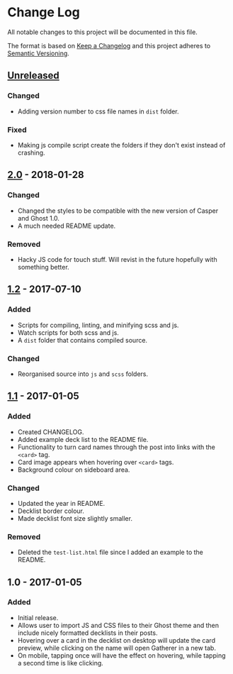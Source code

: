 # Change Log

All notable changes to this project will be documented in this file.

The format is based on [Keep a Changelog](http://keepachangelog.com/) 
and this project adheres to [Semantic Versioning](http://semver.org/).

## [Unreleased]

### Changed

- Adding version number to css file names in `dist` folder.

### Fixed

- Making js compile script create the folders if they don't exist instead of crashing.

## [2.0] - 2018-01-28

### Changed

- Changed the styles to be compatible with the new version of Casper and Ghost 1.0.
- A much needed README update.

### Removed

- Hacky JS code for touch stuff. Will revist in the future hopefully with something better.

## [1.2] - 2017-07-10

### Added

- Scripts for compiling, linting, and minifying scss and js.
- Watch scripts for both scss and js.
- A `dist` folder that contains compiled source.

### Changed

- Reorganised source into `js` and `scss` folders.

## [1.1] - 2017-01-05

### Added

- Created CHANGELOG.
- Added example deck list to the README file.
- Functionality to turn card names through the post into links with the `<card>` tag.
- Card image appears when hovering over `<card>` tags.
- Background colour on sideboard area.

### Changed

- Updated the year in README.
- Decklist border colour.
- Made decklist font size slightly smaller.

### Removed

- Deleted the `test-list.html` file since I added an example to the README.

## 1.0 - 2017-01-05

### Added

- Initial release.
- Allows user to import JS and CSS files to their Ghost theme and then include nicely formatted decklists in their posts.
- Hovering over a card in the decklist on desktop will update the card preview, while clicking on the name will open Gatherer in a new tab.
- On mobile, tapping once will have the effect on hovering, while tapping a second time is like clicking.

[Unreleased]: https://github.com/sten626/ghost-mtg/compare/2.0...develop
[2.0]: https://github.com/sten626/ghost-mtg/compare/1.2...2.0
[1.2]: https://github.com/sten626/ghost-mtg/compare/1.1.0...1.2
[1.1]: https://github.com/sten626/ghost-mtg/compare/1.0...1.1.0
